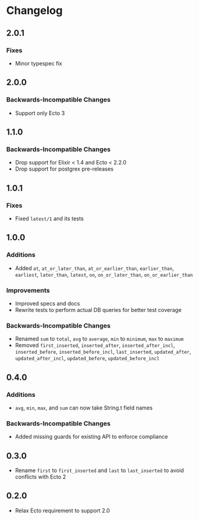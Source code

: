 # Changelog

## 2.0.1

### Fixes

* Minor typespec fix


## 2.0.0

### Backwards-Incompatible Changes

* Support only Ecto 3


## 1.1.0

### Backwards-Incompatible Changes

* Drop support for Elixir < 1.4 and Ecto < 2.2.0
* Drop support for postgrex pre-releases


## 1.0.1

### Fixes

* Fixed `latest/1` and its tests


## 1.0.0

### Additions

* Added `at`, `at_or_later_than`, `at_or_earlier_than`, `earlier_than`, `earliest`, `later_than`, `latest`, `on`, `on_or_later_than`, `on_or_earlier_than`

### Improvements

* Improved specs and docs
* Rewrite tests to perform actual DB queries for better test coverage

### Backwards-Incompatible Changes

* Renamed `sum` to `total`, `avg` to `average`, `min` to `minimum`, `max` to `maximum`
* Removed `first_inserted`, `inserted_after`, `inserted_after_incl`, `inserted_before`, `inserted_before_incl`, `last_inserted`, `updated_after`, `updated_after_incl`, `updated_before`, `updated_before_incl`


## 0.4.0

### Additions

* `avg`, `min`, `max`, and `sum` can now take String.t field names

### Backwards-Incompatible Changes

* Added missing guards for existing API to enforce compliance


## 0.3.0

* Rename `first` to `first_inserted` and `last` to `last_inserted` to avoid conflicts with Ecto 2


## 0.2.0

* Relax Ecto requirement to support 2.0
